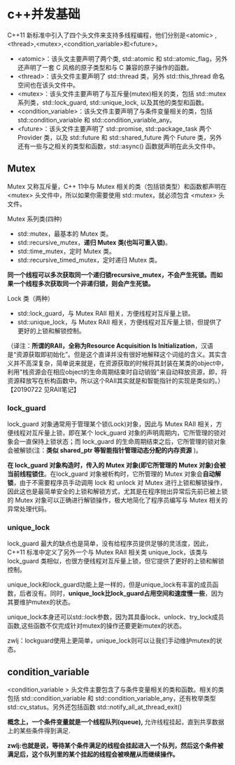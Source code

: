 # c++并发基础
C++11 新标准中引入了四个头文件来支持多线程编程，他们分别是\<atomic\> ,\<thread\>,\<mutex\>,\<condition_variable\>和\<future\>。

  - \<atomic\>：该头文主要声明了两个类, std::atomic 和 std::atomic_flag，另外还声明了一套 C 风格的原子类型和与 C 兼容的原子操作的函数。
 - \<thread\>：该头文件主要声明了 std::thread 类，另外 std::this_thread 命名空间也在该头文件中。
 - \<mutex\>：该头文件主要声明了与互斥量(mutex)相关的类，包括 std::mutex 系列类，std::lock_guard, std::unique_lock, 以及其他的类型和函数。
 - \<condition_variable\>：该头文件主要声明了与条件变量相关的类，包括 std::condition_variable 和 std::condition_variable_any。
 - \<future\>：该头文件主要声明了 std::promise, std::package_task 两个 Provider 类，以及 std::future 和 std::shared_future 两个 Future 类，另外还有一些与之相关的类型和函数，std::async() 函数就声明在此头文件中。




## Mutex
Mutex 又称互斥量，C++ 11中与 Mutex 相关的类（包括锁类型）和函数都声明在 \<mutex\> 头文件中，所以如果你需要使用 std::mutex，就必须包含 \<mutex\> 头文件。

Mutex 系列类(四种)

 - std::mutex，最基本的 Mutex 类。
 - std::recursive_mutex，**递归 Mutex 类(也叫可重入锁)**。
 - std::time_mutex，定时 Mutex 类。
 - std::recursive_timed_mutex，定时递归 Mutex 类。

**同一个线程可以多次获取同一个递归锁recursive_mutex，不会产生死锁。而如果一个线程多次获取同一个非递归锁，则会产生死锁。**

Lock 类（两种）

 - std::lock_guard，与 Mutex RAII 相关，方便线程对互斥量上锁。
 - std::unique_lock，与 Mutex RAII 相关，方便线程对互斥量上锁，但提供了更好的上锁和解锁控制。

（译注：**所谓的RAII，全称为Resource Acquisition Is Initialization**，汉语是“资源获取即初始化”。但是这个直译并没有很好地解释这个词组的含义。其实含义并不高深复杂，简单说来就是，在资源获取的时候将其封装在某类的object中，利用"栈资源会在相应object的生命周期结束时自动销毁"来自动释放资源，即，将资源释放写在析构函数中。所以这个RAII其实就是和智能指针的实现是类似的。）【20190722 见RAII笔记】



### lock_guard
lock_guard 对象通常用于管理某个锁(Lock)对象，因此与 Mutex RAII 相关，方便线程对互斥量上锁，即在某个 lock_guard 对象的声明周期内，它所管理的锁对象会一直保持上锁状态；而 lock_guard 的生命周期结束之后，它所管理的锁对象会被解锁(注：**类似 shared_ptr 等智能指针管理动态分配的内存资源** )。

**在 lock_guard 对象构造时，传入的 Mutex 对象(即它所管理的 Mutex 对象)会被当前线程锁住**。在lock_guard 对象被析构时，它所管理的 Mutex 对象会**自动解锁**，由于不需要程序员手动调用 lock 和 unlock 对 Mutex 进行上锁和解锁操作，因此这也是最简单安全的上锁和解锁方式，尤其是在程序抛出异常后先前已被上锁的 Mutex 对象可以正确进行解锁操作，极大地简化了程序员编写与 Mutex 相关的异常处理代码。

### unique_lock
 lock_guard 最大的缺点也是简单，没有给程序员提供足够的灵活度，因此，C++11 标准中定义了另外一个与 Mutex RAII 相关类 unique_lock，该类与 lock_guard 类相似，也很方便线程对互斥量上锁，但它提供了更好的上锁和解锁控制。

unique_lock和lock_guard功能上是一样的，但是unique_lock有丰富的成员函数，后者没有。同时，**unique_lock比lock_guard占用空间和速度慢一些**，因为其要维护mutex的状态。

unique_lock本身还可以std::lock参数，因为其具备lock、unlock、try_lock成员函数,这些函数不仅完成针对mutex的操作还要更新mutex的状态。


zwlj：lockguard使用上更简单，unique_lock则可以让我们手动维护mutex的状态。

## condition_variable

\<condition_variable \> 头文件主要包含了与条件变量相关的类和函数。相关的类包括 std::condition_variable 和 std::condition_variable_any，还有枚举类型std::cv_status。另外还包括函数 std::notify_all_at_thread_exit()

**概念上，一个条件变量就是一个线程队列(queue),** 允许线程挂起，直到共享数据上的某些条件得到满足.

**zwlj:也就是说，等待某个条件满足的线程会挂起进入一个队列，然后这个条件被满足后，这个队列里的某个挂起的线程会被唤醒从而继续操作。**
